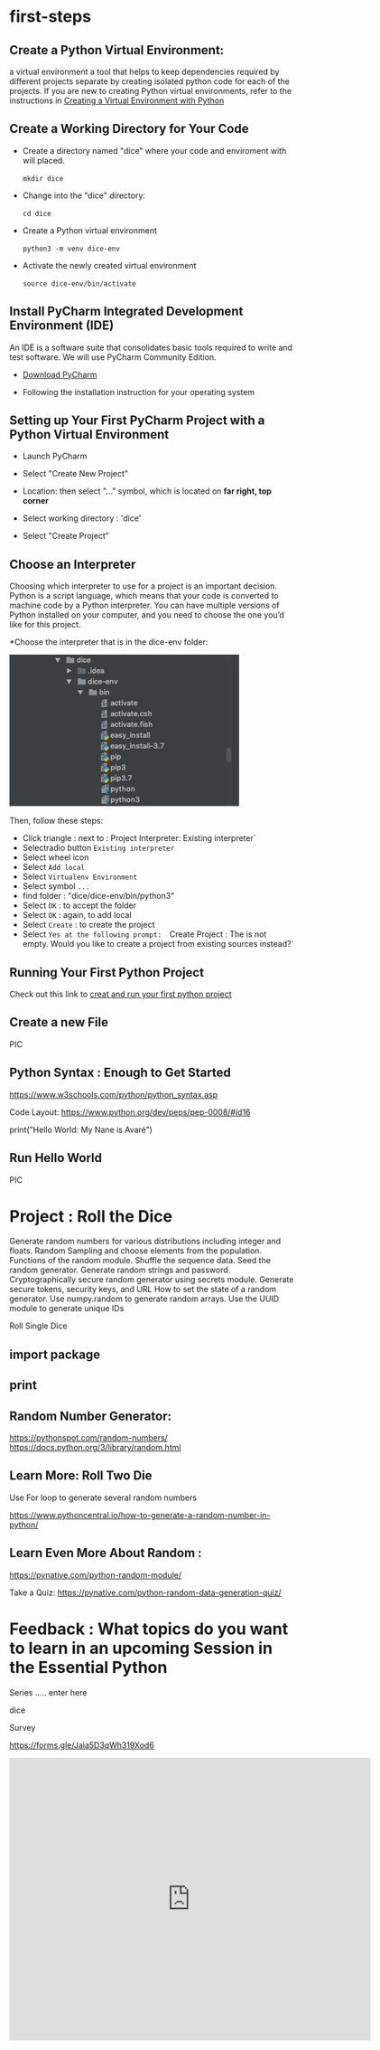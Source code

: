 # first-steps


## Create a Python Virtual Environment: 

a virtual environment a tool that helps to keep dependencies required by different projects
separate by creating isolated python code for each of the projects. If you are new to creating Python 
virtual environments, refer to the instructions in 
[Creating a Virtual Environment with Python](https://github.com/pyladieshamburg/getting-started-with-python#create-a-virtual-environment-with-python-3)
  

## Create a Working Directory for Your Code

* Create a directory named "dice" where your code and enviroment with will placed. 


    `mkdir dice`
    
* Change into the "dice" directory:


    `cd dice`

* Create a Python virtual environment


    `python3 -m venv dice-env`

* Activate the newly created virtual environment


    `source dice-env/bin/activate`



##  Install PyCharm Integrated Development Environment (IDE)

An IDE is a software suite that consolidates basic tools required to write and test software. We will use PyCharm Community Edition.


* [Download PyCharm](https://www.jetbrains.com/pycharm/)

* Following the installation instruction for your operating system


## Setting up Your First PyCharm Project with a Python Virtual Environment

* Launch PyCharm

* Select "Create New Project"

* Location:  then select "..." symbol, which is located on __far right, top corner__

* Select working directory : 'dice'

* Select "Create Project"


## Choose an Interpreter 

Choosing which interpreter to use for a project is an important decision. 
Python is a script language, which means that your code is converted to machine code by a Python interpreter.
You can have multiple versions of Python installed on your computer, and you need to choose the one you’d like for this project.

*Choose the interpreter that is in the dice-env folder:


![](images/interpreter.png)

Then, follow these steps:

* Click triangle : next to : Project Interpreter: Existing interpreter`
* Selectradio button `Existing interpreter` 
* Select wheel icon
* Select `Add local`
* Select `Virtualenv Environment`
* Select symbol `...`
* find folder : "dice/dice-env/bin/python3"
* Select `OK` : to accept the folder
* Select `OK` : again, to add local
* Select `Create` : to create the project
* Select `Yes at the following prompt:  `Create Project : The is not empty. Would you like to create a project from existing sources instead?`

## Running  Your First Python Project

Check out this link to [creat and run your first python project](https://www.jetbrains.com/help/pycharm/creating-and-running-your-first-python-project.html#create-file)

## Create a new File 

PIC  



## Python Syntax : Enough to Get Started


https://www.w3schools.com/python/python_syntax.asp

Code Layout:
https://www.python.org/dev/peps/pep-0008/#id16


print("Hello World: My Nane is Avaré")

## Run Hello World

PIC


# Project : Roll the Dice  

Generate random numbers for various distributions including integer and floats.
Random Sampling and choose elements from the population.
Functions of the random module.
Shuffle the sequence data. Seed the random generator.
Generate random strings and password.
Cryptographically secure random generator using secrets module. Generate secure tokens, security keys, and URL
How to set the state of a random generator.
Use numpy.random to generate random arrays.
Use the UUID module to generate unique IDs

Roll Single Dice

## import package
## print
## Random Number Generator:


https://pythonspot.com/random-numbers/
https://docs.python.org/3/library/random.html

## Learn More:  Roll Two Die

Use For loop to generate several random numbers

https://www.pythoncentral.io/how-to-generate-a-random-number-in-python/


## Learn Even More About Random :

https://pynative.com/python-random-module/

Take a Quiz: https://pynative.com/python-random-data-generation-quiz/

# Feedback : What topics do you want to learn in an upcoming Session in the Essential Python 
Series ..... enter here

dice



Survey

https://forms.gle/Jaia5D3qWh319Xod6


<iframe src="https://docs.google.com/forms/d/e/1FAIpQLSeE8xSI3oS5TDTnnvUKaRziZ-KJtNeJnsHpl4CqeXmuUbxT1g/viewform?embedded=true" width="640" height="500" frameborder="0" marginheight="0" marginwidth="0">Loading...</iframe>